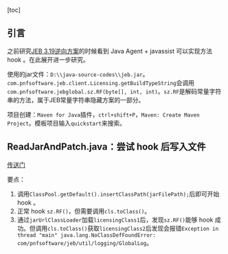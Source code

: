 [toc]

## 引言

之前研究[JEB 3.19逆向方案](https://blog.csdn.net/hans774882968/article/details/122935187)的时候看到 Java Agent + javassist 可以实现方法 hook 。在此展开进一步研究。

使用的jar文件：`D:\\java-source-codes\\jeb.jar`。`com.pnfsoftware.jeb.client.Licensing.getBuildTypeString`会调用`com.pnfsoftware.jebglobal.sz.RF(byte[], int, int)`。`sz.RF`是解码常量字符串的方法，属于JEB常量字符串隐藏方案的一部分。

项目创建：`Maven for Java`插件，`ctrl+shift+P`，`Maven: Create Maven Project`。模板项目输入`quickstart`来搜索。

## ReadJarAndPatch.java：尝试 hook 后写入文件

[传送门](./src/main/java/com/example/hook_jeb_jar/ReadJarAndPatch.java)

要点：

1. 调用`ClassPool.getDefault().insertClassPath(jarFilePath);`后即可开始 hook 。
2. 正常 hook `sz.RF()`，但需要调用`cls.toClass()`。
3. 通过`jarUrlClassLoader`加载`licensingClass1`后，发现`sz.RF()`能够 hook 成功。但调用`cls.toClass()`获取`licensingClass2`后发现会报错`Exception in thread "main" java.lang.NoClassDefFoundError: com/pnfsoftware/jeb/util/logging/GlobalLog`。